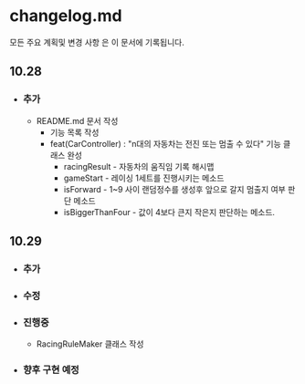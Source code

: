 # changelog.md

모든 주요 계획및 변경 사항 은 이 문서에 기록됩니다.

## **10.28**

- ### 추가
    - README.md 문서 작성
        - 기능 목록 작성
        - feat(CarController) : "n대의 자동차는 전진 또는 멈출 수 있다" 기능 클래스 완성
            - racingResult - 자동차의 움직임 기록 해시맵
            - gameStart - 레이싱 1세트를 진행시키는 메소드
            - isForward - 1~9 사이 랜덤정수를 생성후 앞으로 갈지 멈출지 여부 판단 메소드
            - isBiggerThanFour - 값이 4보다 큰지 작은지 판단하는 메소드.

## **10.29**
- ### 추가
  
- ### 수정

- ### 진행중
  - RacingRuleMaker 클래스 작성

- ### 향후 구현 예정 

